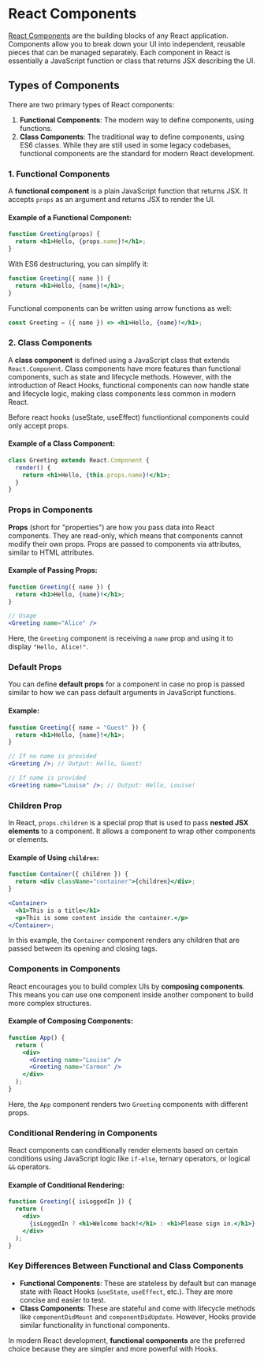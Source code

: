 # React Components

[React Components](https://react.dev/reference/react/Component) are the building blocks of any React application. Components allow you to break down your UI into independent, reusable pieces that can be managed separately. Each component in React is essentially a JavaScript function or class that returns JSX describing the UI.

## Types of Components

There are two primary types of React components:

1. **Functional Components**: The modern way to define components, using functions.
2. **Class Components**: The traditional way to define components, using ES6 classes. While they are still used in some legacy codebases, functional components are the standard for modern React development.

### 1. Functional Components

A **functional component** is a plain JavaScript function that returns JSX. It accepts `props` as an argument and returns JSX to render the UI.

#### Example of a Functional Component:

```jsx
function Greeting(props) {
  return <h1>Hello, {props.name}!</h1>;
}
```

With ES6 destructuring, you can simplify it:

```jsx
function Greeting({ name }) {
  return <h1>Hello, {name}!</h1>;
}
```

Functional components can be written using arrow functions as well:

```jsx
const Greeting = ({ name }) => <h1>Hello, {name}!</h1>;
```

### 2. Class Components

A **class component** is defined using a JavaScript class that extends `React.Component`. Class components have more features than functional components, such as state and lifecycle methods. However, with the introduction of React Hooks, functional components can now handle state and lifecycle logic, making class components less common in modern React.

Before react hooks (useState, useEffect) functiontional components could only accept props.

#### Example of a Class Component:

```jsx
class Greeting extends React.Component {
  render() {
    return <h1>Hello, {this.props.name}!</h1>;
  }
}
```

### Props in Components

**Props** (short for "properties") are how you pass data into React components. They are read-only, which means that components cannot modify their own props. Props are passed to components via attributes, similar to HTML attributes.

#### Example of Passing Props:

```jsx
function Greeting({ name }) {
  return <h1>Hello, {name}!</h1>;
}

// Usage
<Greeting name="Alice" />
```

Here, the `Greeting` component is receiving a `name` prop and using it to display `"Hello, Alice!"`.

### Default Props

You can define **default props** for a component in case no prop is passed similar to how we can pass default arguments in JavaScript functions.

#### Example:

```jsx
function Greeting({ name = "Guest" }) {
  return <h1>Hello, {name}!</h1>;
}

// If no name is provided
<Greeting />; // Output: Hello, Guest!

// If name is provided
<Greeting name="Louise" />; // Output: Hello, Louise!
```

### Children Prop

In React, `props.children` is a special prop that is used to pass **nested JSX elements** to a component. It allows a component to wrap other components or elements.

#### Example of Using `children`:

```jsx
function Container({ children }) {
  return <div className="container">{children}</div>;
}

<Container>
  <h1>This is a title</h1>
  <p>This is some content inside the container.</p>
</Container>;
```

In this example, the `Container` component renders any children that are passed between its opening and closing tags.

### Components in Components

React encourages you to build complex UIs by **composing components**. This means you can use one component inside another component to build more complex structures.

#### Example of Composing Components:

```jsx
function App() {
  return (
    <div>
      <Greeting name="Louise" />
      <Greeting name="Carmen" />
    </div>
  );
}
```

Here, the `App` component renders two `Greeting` components with different props.

### Conditional Rendering in Components

React components can conditionally render elements based on certain conditions using JavaScript logic like `if-else`, ternary operators, or logical `&&` operators.

#### Example of Conditional Rendering:

```jsx
function Greeting({ isLoggedIn }) {
  return (
    <div>
      {isLoggedIn ? <h1>Welcome back!</h1> : <h1>Please sign in.</h1>}
    </div>
  );
}
```

### Key Differences Between Functional and Class Components

- **Functional Components**: These are stateless by default but can manage state with React Hooks (`useState`, `useEffect`, etc.). They are more concise and easier to test.
- **Class Components**: These are stateful and come with lifecycle methods like `componentDidMount` and `componentDidUpdate`. However, Hooks provide similar functionality in functional components.

In modern React development, **functional components** are the preferred choice because they are simpler and more powerful with Hooks.
